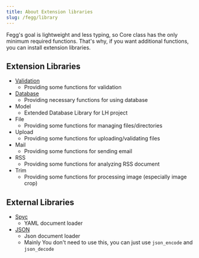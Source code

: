 ```yaml
---
title: About Extension libraries
slug: /fegg/library
---
```


Fegg's goal is lightweight and less typing, so Core class has the only minimum required functions. That's why, if you want additional functions, you can install extension libraries.

## Extension Libraries

* [Validation](/docs/fegg/library/validation)
  * Providing some functions for validation
* [Database](/docs/fegg/library/database)
  * Providing necessary functions for using database
* Model
  * Extended Database Library for LH project
* File
  * Providing some functions for managing files/directories
* Upload
  * Providing some functions for uploading/validating files
* Mail
  * Providing some functions for sending email
* RSS
  * Providing some functions for analyzing RSS document
* Trim
  * Providing some functions for processing image (especially image crop)

## External Libraries

* [Spyc](https://github.com/mustangostang/spyc)
  * YAML document loader
* [JSON](https://github.com/pear/Services_JSON)
  * Json document loader
  * Mainly You don't need to use this, you can just use `json_encode` and `json_decode`
